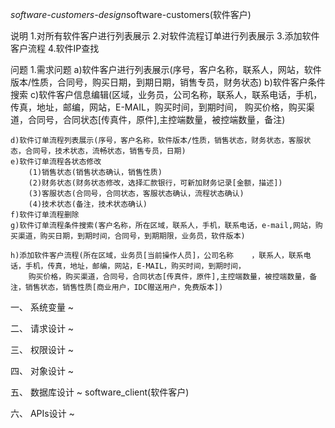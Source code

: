 *software-customers-design*software-customers(软件客户)

说明
	1.对所有软件客户进行列表展示
	2.对软件流程订单进行列表展示
	3.添加软件客户流程
	4.软件IP查找

问题
1.需求问题
	a)软件客户进行列表展示(序号，客户名称，联系人，网站，软件版本/性质，合同号，购买日期，到期日期，销售专员，财务状态)
	b)软件客户条件搜索
	c)软件客户信息编辑(区域，业务员，公司名称，联系人，联系电话，手机，传真，地址，邮编，网站，E-MAIL，购买时间，到期时间，
		购买价格，购买渠道，合同号，合同状态[传真件，原件],主控端数量，被控端数量，备注)
	
	d)软件订单流程列表展示(序号，客户名称，软件版本/性质，销售状态，财务状态，客服状态，合同号，技术状态，流畅状态，销售专员，日期)
	e)软件订单流程各状态修改
		(1)销售状态(销售状态确认，销售性质)
		(2)财务状态(财务状态修改，选择汇款银行，可新加财务记录[金额，描述])
		(3)客服状态(合同号，合同状态，客服状态确认，流程状态确认)
		(4)技术状态(备注，技术状态确认)
	f)软件订单流程删除
	g)软件订单流程条件搜索(客户名称，所在区域，联系人，手机，联系电话，e-mail,网站，购买渠道，购买日期，到期时间，合同号，到期期限，业务员，软件版本)

	h)添加软件客户流程(所在区域，业务员[当前操作人员]，公司名称	，联系人，联系电话，手机，传真，地址，邮编，网站，E-MAIL，购买时间，到期时间，
		购买价格，购买渠道，合同号，合同状态[传真件，原件],主控端数量，被控端数量，备注，销售状态，销售性质[商业用户，IDC赠送用户，免费版本])

一、 系统变量 ~

二、 请求设计 ~ 

三、 权限设计 ~

四、 对象设计 ~

五、 数据库设计 ~
software_client(软件客户)



六、 APIs设计 ~
